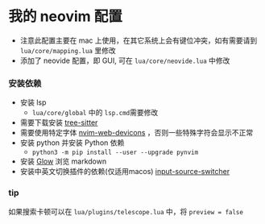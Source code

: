 # 我的 neovim 配置

* 注意此配置主要在 mac 上使用，在其它系统上会有键位冲突，如有需要请到 `lua/core/mapping.lua` 里修改
* 添加了 neovide 配置，即 GUI, 可在 `lua/core/neovide.lua` 中修改

### 安装依赖

* 安装 lsp
  * `lua/core/global` 中的 `lsp.cmd`需要修改
* 需要下载安装 [tree-sitter](https://github.com/tree-sitter/tree-sitter)
* 需要使用特定字体 [nvim-web-devicons](https://github.com/kyazdani42/nvim-web-devicons) ，否则一些特殊字符会显示不正常
* 安装 python 并安装 Python 依赖
  * `python3 -m pip install --user --upgrade pynvim`
* 安装 [Glow](https://github.com/charmbracelet/glow) 浏览 markdown
* 安装中英文切换插件的依赖(仅适用macos) [input-source-switcher](https://github.com/vovkasm/input-source-switcher)

### tip

如果搜索卡顿可以在 `lua/plugins/telescope.lua` 中，将 `preview = false`
